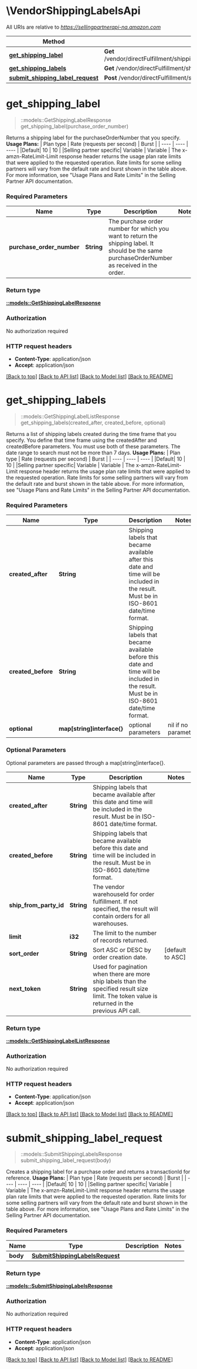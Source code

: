 # \VendorShippingLabelsApi

All URIs are relative to *https://sellingpartnerapi-na.amazon.com*

Method | HTTP request | Description
------------- | ------------- | -------------
[**get_shipping_label**](VendorShippingLabelsApi.md#get_shipping_label) | **Get** /vendor/directFulfillment/shipping/v1/shippingLabels/{purchaseOrderNumber} | 
[**get_shipping_labels**](VendorShippingLabelsApi.md#get_shipping_labels) | **Get** /vendor/directFulfillment/shipping/v1/shippingLabels | 
[**submit_shipping_label_request**](VendorShippingLabelsApi.md#submit_shipping_label_request) | **Post** /vendor/directFulfillment/shipping/v1/shippingLabels | 


# **get_shipping_label**
> ::models::GetShippingLabelResponse get_shipping_label(purchase_order_number)


Returns a shipping label for the purchaseOrderNumber that you specify.  **Usage Plans:**  | Plan type | Rate (requests per second) | Burst | | ---- | ---- | ---- | |Default| 10 | 10 | |Selling partner specific| Variable | Variable |  The x-amzn-RateLimit-Limit response header returns the usage plan rate limits that were applied to the requested operation. Rate limits for some selling partners will vary from the default rate and burst shown in the table above. For more information, see \"Usage Plans and Rate Limits\" in the Selling Partner API documentation.

### Required Parameters

Name | Type | Description  | Notes
------------- | ------------- | ------------- | -------------
  **purchase_order_number** | **String**| The purchase order number for which you want to return the shipping label. It should be the same purchaseOrderNumber as received in the order. | 

### Return type

[**::models::GetShippingLabelResponse**](GetShippingLabelResponse.md)

### Authorization

No authorization required

### HTTP request headers

 - **Content-Type**: application/json
 - **Accept**: application/json

[[Back to top]](#) [[Back to API list]](../README.md#documentation-for-api-endpoints) [[Back to Model list]](../README.md#documentation-for-models) [[Back to README]](../README.md)

# **get_shipping_labels**
> ::models::GetShippingLabelListResponse get_shipping_labels(created_after, created_before, optional)


Returns a list of shipping labels created during the time frame that you specify. You define that time frame using the createdAfter and createdBefore parameters. You must use both of these parameters. The date range to search must not be more than 7 days.  **Usage Plans:**  | Plan type | Rate (requests per second) | Burst | | ---- | ---- | ---- | |Default| 10 | 10 | |Selling partner specific| Variable | Variable |  The x-amzn-RateLimit-Limit response header returns the usage plan rate limits that were applied to the requested operation. Rate limits for some selling partners will vary from the default rate and burst shown in the table above. For more information, see \"Usage Plans and Rate Limits\" in the Selling Partner API documentation.

### Required Parameters

Name | Type | Description  | Notes
------------- | ------------- | ------------- | -------------
  **created_after** | **String**| Shipping labels that became available after this date and time will be included in the result. Must be in ISO-8601 date/time format. | 
  **created_before** | **String**| Shipping labels that became available before this date and time will be included in the result. Must be in ISO-8601 date/time format. | 
 **optional** | **map[string]interface{}** | optional parameters | nil if no parameters

### Optional Parameters
Optional parameters are passed through a map[string]interface{}.

Name | Type | Description  | Notes
------------- | ------------- | ------------- | -------------
 **created_after** | **String**| Shipping labels that became available after this date and time will be included in the result. Must be in ISO-8601 date/time format. | 
 **created_before** | **String**| Shipping labels that became available before this date and time will be included in the result. Must be in ISO-8601 date/time format. | 
 **ship_from_party_id** | **String**| The vendor warehouseId for order fulfillment. If not specified, the result will contain orders for all warehouses. | 
 **limit** | **i32**| The limit to the number of records returned. | 
 **sort_order** | **String**| Sort ASC or DESC by order creation date. | [default to ASC]
 **next_token** | **String**| Used for pagination when there are more ship labels than the specified result size limit. The token value is returned in the previous API call. | 

### Return type

[**::models::GetShippingLabelListResponse**](GetShippingLabelListResponse.md)

### Authorization

No authorization required

### HTTP request headers

 - **Content-Type**: application/json
 - **Accept**: application/json

[[Back to top]](#) [[Back to API list]](../README.md#documentation-for-api-endpoints) [[Back to Model list]](../README.md#documentation-for-models) [[Back to README]](../README.md)

# **submit_shipping_label_request**
> ::models::SubmitShippingLabelsResponse submit_shipping_label_request(body)


Creates a shipping label for a purchase order and returns a transactionId for reference.  **Usage Plans:**  | Plan type | Rate (requests per second) | Burst | | ---- | ---- | ---- | |Default| 10 | 10 | |Selling partner specific| Variable | Variable |  The x-amzn-RateLimit-Limit response header returns the usage plan rate limits that were applied to the requested operation. Rate limits for some selling partners will vary from the default rate and burst shown in the table above. For more information, see \"Usage Plans and Rate Limits\" in the Selling Partner API documentation.

### Required Parameters

Name | Type | Description  | Notes
------------- | ------------- | ------------- | -------------
  **body** | [**SubmitShippingLabelsRequest**](SubmitShippingLabelsRequest.md)|  | 

### Return type

[**::models::SubmitShippingLabelsResponse**](SubmitShippingLabelsResponse.md)

### Authorization

No authorization required

### HTTP request headers

 - **Content-Type**: application/json
 - **Accept**: application/json

[[Back to top]](#) [[Back to API list]](../README.md#documentation-for-api-endpoints) [[Back to Model list]](../README.md#documentation-for-models) [[Back to README]](../README.md)

